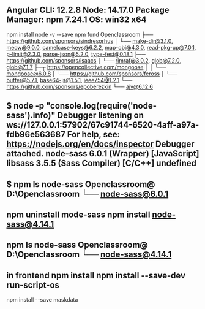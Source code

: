 Angular CLI: 12.2.8
Node: 14.17.0
Package Manager: npm 7.24.1
OS: win32 x64
--------------------------
npm install node -v --save
npm fund
Openclassroom
├── https://github.com/sponsors/sindresorhus
│   └── make-dir@3.1.0, meow@9.0.0, camelcase-keys@6.2.2, map-obj@4.3.0, read-pkg-up@7.0.1, p-limit@2.3.0, parse-json@5.2.0, type-fest@0.18.1
├── https://github.com/sponsors/isaacs
│   └── rimraf@3.0.2, glob@7.2.0, glob@7.1.7
├─┬ https://opencollective.com/mongoose
│ │ └── mongoose@6.0.8
│ └── https://github.com/sponsors/feross
│     └── buffer@5.7.1, base64-js@1.5.1, ieee754@1.2.1
└── https://github.com/sponsors/epoberezkin
    └── ajv@6.12.6

$ node -p "console.log(require('node-sass').info)"
Debugger listening on ws://127.0.0.1:57902/67c91744-6520-4aff-a97a-fdb96e563687
For help, see: https://nodejs.org/en/docs/inspector
Debugger attached.
node-sass       6.0.1   (Wrapper)       [JavaScript]
libsass         3.5.5   (Sass Compiler) [C/C++]
undefined
----------------------
$ npm ls node-sass
Openclassroom@ D:\Openclassroom
└── node-sass@6.0.1
--------------------------
npm uninstall mode-sass
npm install node-sass@4.14.1
---------------------------
npm ls node-sass
Openclassroom@ D:\Openclassroom
└── node-sass@4.14.1
---------------------------
in frontend
npm install
npm install --save-dev run-script-os
----------------
npm install --save maskdata
